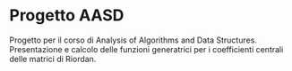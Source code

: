 # Progetto AASD

Progetto per il corso di Analysis of Algorithms and Data Structures. Presentazione e calcolo delle funzioni generatrici per i coefficienti centrali delle matrici di Riordan.